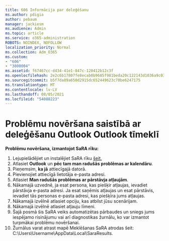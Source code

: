```yaml
---
title: 606 Informācija par deleģēšanu
ms.author: pdigia
author: pebaum
manager: jackiesm
ms.audience: Admin
ms.topic: article
ms.service: o365-administration
ROBOTS: NOINDEX, NOFOLLOW
localization_priority: Normal
ms.collection: Adm_O365
ms.custom:
- "606"
- "3800004"
ms.assetid: f67467cc-d434-41e1-847c-120412b12c3f
ms.openlocfilehash: 2e2c6b17807fe8ecab0b9685f981beda20c122143d1036a9c03075552c5ca897
ms.sourcegitcommit: b5f7da89a650d2915dc652449623c78be6247175
ms.translationtype: MT
ms.contentlocale: lv-LV
ms.lasthandoff: 08/05/2021
ms.locfileid: "54088223"
---
```

# <a name="troubleshooting-delegation-in-outlook-and-outlook-on-the-web"></a>Problēmu novēršana saistībā ar deleģēšanu Outlook Outlook tīmeklī

**Problēmu novēršana, izmantojot SaRA rīku:**

1. Lejupielādējiet un instalējiet SaRA rīku [šeit.](https://aka.ms/SaRA-SkypeForBusinessSignIn)
1. Atlasiet **Outlook** un **pēc tam man radušās problēmas ar kalendāru**.
1. Pieņemsim, **ka jā** attiecīgajā datorā.
1. Pievienojiet attiecīgā lietotāja e-pasta adresi.
1. Atlasiet **Man radušās problēmas ar pārstāvja atļaujām**.
1. Nākamajā uzvednē, ja esat persona, kas piešķir atļaujas, ievadiet pārstāvja e-pasta adresi. Ja esat saņēmis atļaujas un esat pārstāvis, ievadiet tās personas e-pasta adresi, kas piešķīra jums atļaujas.
1. Nākamajā izvēlnē atlasiet opciju, kas atbilst jūsu scenārijam.
1. Nākamajā izvēlnē atlasiet atļauju līmeni.
1. Šajā posmā šis SaRA veiks automatizētas pārbaudes un sniegs jums iespējamo risinājumu vai arī diagnostikas žurnālu, ko var izmantot turpmākai problēmu novēršanai.
1. Žurnālus varat atrast mapē Meklēšanas SaRA atrodas šeit: C:\Users\Username\AppData\Local\SaraResults.
